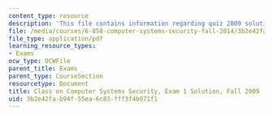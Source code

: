 ```yaml
---
content_type: resource
description: 'This file contains information regarding quiz 2009 solution. '
file: /media/courses/6-858-computer-systems-security-fall-2014/3b2e42fab94f55ea6c83fff3f4b071f1_MIT6_858F14_q09-1_sol.pdf
file_type: application/pdf
learning_resource_types:
- Exams
ocw_type: OCWFile
parent_title: Exams
parent_type: CourseSection
resourcetype: Document
title: Class on Computer Systems Security, Exam 1 Solution, Fall 2009
uid: 3b2e42fa-b94f-55ea-6c83-fff3f4b071f1
---
```

